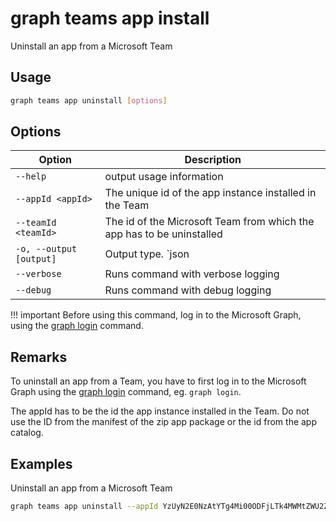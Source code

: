 # graph teams app install

Uninstall an app from a Microsoft Team

## Usage

```sh
graph teams app uninstall [options]
```

## Options

Option|Description
------|-----------
`--help`|output usage information
`--appId <appId>`| The unique id of the app instance installed in the Team
`--teamId <teamId>`| The id of the Microsoft Team from which the app has to be uninstalled
`-o, --output [output]`|Output type. `json|text`. Default `text`
`--verbose`|Runs command with verbose logging
`--debug`|Runs command with debug logging

!!! important
    Before using this command, log in to the Microsoft Graph, using the [graph login](../login.md) command.

## Remarks

To uninstall an app from a Team, you have to first log in to the Microsoft Graph using the [graph login](../login.md) command, eg. `graph login`.

The appId has to be the id the app instance installed in the Team. Do not use the ID from the manifest of the zip app package or the id from the app catalog.

## Examples

Uninstall an app from a Microsoft Team

```sh
graph teams app uninstall --appId YzUyN2E0NzAtYTg4Mi00ODFjLTk4MWMtZWU2ZWZhYmE4NWM3IyM0ZDFlYTA0Ny1mMTk2LTQ1MGQtYjJlOS0wZDI4NTViYTA1YTY= --teamId 2609af39-7775-4f94-a3dc-0dd67657e900
```